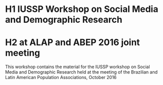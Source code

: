# H1 IUSSP Workshop on Social Media and Demographic Research
# H2 at ALAP and ABEP 2016 joint meeting 
This workshop contains the material for the IUSSP workshop on Social Media and Demographic Research held at the meeting of the Brazilian and Latin American Population Associations, October 2016 
